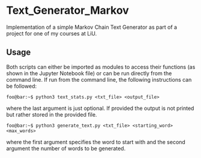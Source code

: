 # Text_Generator_Markov

Implementation of a simple Markov Chain Text Generator as part of a project for one of my courses at LiU.

## Usage
Both scripts can either be imported as modules to access their functions (as shown in the Jupyter Notebook file) or can be run directly from the command line. If run from the command line, the following instructions can be followed:

 ```console
foo@bar:~$ python3 text_stats.py <txt_file> <output_file>
```
where the last argument is just optional. If provided the output is not printed but rather stored in the provided file.

 ```console
 foo@bar:~$ python3 generate_text.py <txt_file> <starting_word> <max_words>
 ```
 where the first argument specifies the word to start with and the second argument the number of words to be generated.
